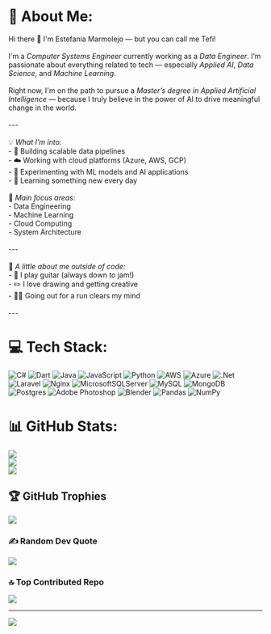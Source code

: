 # 💫 About Me:
Hi there 👋 I'm Estefania Marmolejo — but you can call me Tefi!<br><br>I'm a *Computer Systems Engineer* currently working as a *Data Engineer*. I’m passionate about everything related to tech — especially *Applied AI*, *Data Science*, and *Machine Learning*.<br><br>Right now, I'm on the path to pursue a *Master’s degree in Applied Artificial Intelligence* — because I truly believe in the power of AI to drive meaningful change in the world.<br><br>---<br><br>💡 *What I’m into:*<br>- 🔧 Building scalable data pipelines<br>- ☁️ Working with cloud platforms (Azure, AWS, GCP)<br>- 🤖 Experimenting with ML models and AI applications<br>- 🧠 Learning something new every day<br><br>🎯 *Main focus areas:*<br>- Data Engineering<br>- Machine Learning<br>- Cloud Computing<br>- System Architecture<br><br>---<br><br>🎨 *A little about me outside of code:*<br>- 🎸 I play guitar (always down to jam!)<br>- ✏️ I love drawing and getting creative<br>- 🏃‍♀️ Going out for a run clears my mind<br><br>---<br>

# 💻 Tech Stack:
![C#](https://img.shields.io/badge/c%23-%23239120.svg?style=for-the-badge&logo=csharp&logoColor=white) ![Dart](https://img.shields.io/badge/dart-%230175C2.svg?style=for-the-badge&logo=dart&logoColor=white) ![Java](https://img.shields.io/badge/java-%23ED8B00.svg?style=for-the-badge&logo=openjdk&logoColor=white) ![JavaScript](https://img.shields.io/badge/javascript-%23323330.svg?style=for-the-badge&logo=javascript&logoColor=%23F7DF1E) ![Python](https://img.shields.io/badge/python-3670A0?style=for-the-badge&logo=python&logoColor=ffdd54) ![AWS](https://img.shields.io/badge/AWS-%23FF9900.svg?style=for-the-badge&logo=amazon-aws&logoColor=white) ![Azure](https://img.shields.io/badge/azure-%230072C6.svg?style=for-the-badge&logo=microsoftazure&logoColor=white) ![.Net](https://img.shields.io/badge/.NET-5C2D91?style=for-the-badge&logo=.net&logoColor=white) ![Laravel](https://img.shields.io/badge/laravel-%23FF2D20.svg?style=for-the-badge&logo=laravel&logoColor=white) ![Nginx](https://img.shields.io/badge/nginx-%23009639.svg?style=for-the-badge&logo=nginx&logoColor=white) ![MicrosoftSQLServer](https://img.shields.io/badge/Microsoft%20SQL%20Server-CC2927?style=for-the-badge&logo=microsoft%20sql%20server&logoColor=white) ![MySQL](https://img.shields.io/badge/mysql-4479A1.svg?style=for-the-badge&logo=mysql&logoColor=white) ![MongoDB](https://img.shields.io/badge/MongoDB-%234ea94b.svg?style=for-the-badge&logo=mongodb&logoColor=white) ![Postgres](https://img.shields.io/badge/postgres-%23316192.svg?style=for-the-badge&logo=postgresql&logoColor=white) ![Adobe Photoshop](https://img.shields.io/badge/adobe%20photoshop-%2331A8FF.svg?style=for-the-badge&logo=adobe%20photoshop&logoColor=white) ![Blender](https://img.shields.io/badge/blender-%23F5792A.svg?style=for-the-badge&logo=blender&logoColor=white) ![Pandas](https://img.shields.io/badge/pandas-%23150458.svg?style=for-the-badge&logo=pandas&logoColor=white) ![NumPy](https://img.shields.io/badge/numpy-%23013243.svg?style=for-the-badge&logo=numpy&logoColor=white)

# 📊 GitHub Stats:
![](https://github-readme-stats.vercel.app/api?username=estefaniams-han&theme=tokyonight&hide_border=true&include_all_commits=false&count_private=false)<br/>
![](https://nirzak-streak-stats.vercel.app/?user=estefaniams-han&theme=tokyonight&hide_border=true)<br/>
![](https://github-readme-stats.vercel.app/api/top-langs/?username=estefaniams-han&theme=tokyonight&hide_border=true&include_all_commits=false&count_private=false&layout=compact)

## 🏆 GitHub Trophies
![](https://github-profile-trophy.vercel.app/?username=estefaniams-han&theme=tokyonight&no-frame=true&no-bg=true&margin-w=4)

### ✍️ Random Dev Quote
![](https://quotes-github-readme.vercel.app/api?type=horizontal&theme=tokyonight)

### 🔝 Top Contributed Repo
![](https://github-contributor-stats.vercel.app/api?username=estefaniams-han&limit=5&theme=tokyonight&combine_all_yearly_contributions=true)

---
[![](https://visitcount.itsvg.in/api?id=estefaniams-han&icon=1&color=1)](https://visitcount.itsvg.in)

<!-- Proudly created with GPRM ( https://gprm.itsvg.in ) -->
